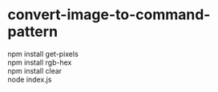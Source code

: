 # convert-image-to-command-pattern
npm install get-pixels
<br>
npm install rgb-hex
<br>
npm install clear
<br>
node index.js